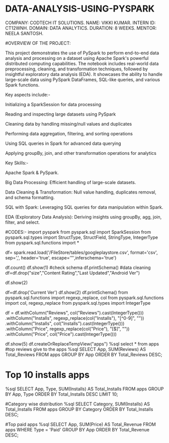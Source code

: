 # DATA-ANALYSIS-USING-PYSPARK

COMPANY: CODTECH IT SOLUTIONS.
NAME: VIKKI KUMAR.
INTERN ID: CT12WNH.
DOMAIN: DATA ANALYTICS.
DURATION: 8 WEEKS.
MENTOR: NEELA SANTOSH.

#OVERVIEW OF THE PROJECT: 

This project demonstrates the use of PySpark to perform end-to-end data analysis and processing on a dataset using Apache Spark's powerful distributed computing capabilities. The notebook includes real-world data preprocessing, cleaning, and transformation techniques, followed by insightful exploratory data analysis (EDA). It showcases the ability to handle large-scale data using PySpark DataFrames, SQL-like queries, and various Spark functions.

Key aspects include:-

Initializing a SparkSession for data processing

Reading and inspecting large datasets using PySpark

Cleaning data by handling missing/null values and duplicates

Performing data aggregation, filtering, and sorting operations

Using SQL queries in Spark for advanced data querying

Applying groupBy, join, and other transformation operations for analytics



Key Skills:-

Apache Spark & PySpark.

Big Data Processing: Efficient handling of large-scale datasets.

Data Cleaning & Transformation: Null value handling, duplicates removal, and schema formatting.

SQL with Spark: Leveraging SQL queries for data manipulation within Spark.

EDA (Exploratory Data Analysis): Deriving insights using groupBy, agg, join, filter, and select.



#CODES:-
import pyspark
from pyspark.sql import SparkSession
from pyspark.sql.types import StructType, StructField, StringType, IntegerType
from pyspark.sql.functions import *

df= spark.read.load('/FileStore/tables/googleplaystore.csv', format='csv', sep=',', header='true', escape='"',inferschema='true')

df.count()
df.show(1)
#check schema
df.printSchema()
#data cleaning
df=df.drop("size","Content Rating","Last Updated","Android Ver")

df.show(2)

df=df.drop('Current Ver')
df.show(2)
df.printSchema()
from pyspark.sql.functions import regexp_replace, col
from pyspark.sql.functions import col, regexp_replace
from pyspark.sql.types import IntegerType

df = df.withColumn("Reviews", col("Reviews").cast(IntegerType())) \
       .withColumn("Installs", regexp_replace(col("Installs"), "[^0-9]", "")) \
       .withColumn("Installs", col("Installs").cast(IntegerType())) \
       .withColumn("Price", regexp_replace(col("Price"), "[$]", "")) \
       .withColumn("Price", col("Price").cast(IntegerType()))

df.show(5)
df.createOrReplaceTempView("apps")
%sql select * from apps
#top reviews give to the apps
%sql 
SELECT App, SUM(Reviews) AS Total_Reviews 
FROM apps 
GROUP BY App 
ORDER BY Total_Reviews DESC;

# Top 10 installs apps
%sql 
SELECT App, Type, SUM(Installs) AS Total_Installs 
FROM apps 
GROUP BY App, Type 
ORDER BY Total_Installs DESC 
LIMIT 10;

#Category wise distribution
%sql 
SELECT Category, SUM(Installs) AS Total_Installs 
FROM apps 
GROUP BY Category 
ORDER BY Total_Installs DESC;

#Top paid apps
%sql 
SELECT App, SUM(Price) AS Total_Revenue 
FROM apps 
WHERE Type = 'Paid' 
GROUP BY App 
ORDER BY Total_Revenue DESC;
